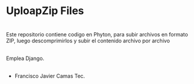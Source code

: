 # UploapZip Files
# 

Este repositorio contiene codigo en Phyton, para subir archivos en formato ZIP, luego descomprimirlos y subir el contenido archivo por archivo  </br></br>

Emplea Django. </br> </br>

 
  
* Francisco Javier Camas Tec.
